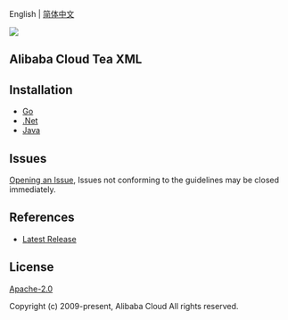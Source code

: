 English | [简体中文](README-CN.md)

![](https://aliyunsdk-pages.alicdn.com/icons/AlibabaCloud.svg)

## Alibaba Cloud Tea XML

## Installation
- [Go](./golang/README.md)
- [.Net](./csharp/README.md)
- [Java](./java/README.md)


## Issues
[Opening an Issue](https://github.com/aliyun/tea-xml/issues/new), Issues not conforming to the guidelines may be closed immediately.

## References
* [Latest Release](https://github.com/aliyun/tea-xml)

## License
[Apache-2.0](http://www.apache.org/licenses/LICENSE-2.0)

Copyright (c) 2009-present, Alibaba Cloud All rights reserved.